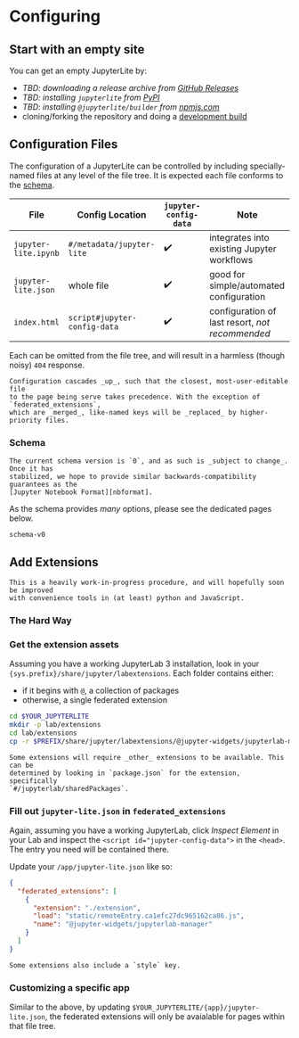# Configuring

## Start with an empty site

You can get an empty JupyterLite by:

- _TBD: downloading a release archive from [GitHub Releases][releases]_
- _TBD: installing `jupyterlite` from [PyPI]_
- _TBD: installing `@jupyterlite/builder` from [npmjs.com]_
- cloning/forking the repository and doing a [development build](../contributing.md)

## Configuration Files

The configuration of a JupyterLite can be controlled by including specially-named files
at any level of the file tree. It is expected each file conforms to the
[schema](#schema).

| File                 | Config Location              | `jupyter-config-data` | Note                                            |
| -------------------- | ---------------------------- | --------------------- | ----------------------------------------------- |
| `jupyter-lite.ipynb` | `#/metadata/jupyter-lite`    | ✔️                    | integrates into existing Jupyter workflows      |
| `jupyter-lite.json`  | whole file                   | ✔️                    | good for simple/automated configuration         |
| `index.html`         | `script#jupyter-config-data` | ✔️                    | configuration of last resort, _not recommended_ |

Each can be omitted from the file tree, and will result in a harmless (though noisy)
`404` response.

```{hint}
Configuration cascades _up_, such that the closest, most-user-editable file
to the page being serve takes precedence. With the exception of `federated_extensions`,
which are _merged_, like-named keys will be _replaced_ by higher-priority files.
```

### Schema

```{warning}
The current schema version is `0`, and as such is _subject to change_. Once it has
stabilized, we hope to provide similar backwards-compatibility guarantees as the
[Jupyter Notebook Format][nbformat].
```

As the schema provides _many_ options, please see the dedicated pages below.

```{toctree}
schema-v0
```

[nbformat]: https://nbformat.readthedocs.io/en/latest/format_description.html
[releases]: https://github.com/jtpio/jupyterlite/releases
[pypi]: https://pypi.org/project/jupyterlite
[npmjs.com]: https://www.npmjs.com/package/@jupyterlite/app

## Add Extensions

```{warning}
This is a heavily work-in-progress procedure, and will hopefully soon be improved
with convenience tools in (at least) python and JavaScript.
```

### The Hard Way

### Get the extension assets

Assuming you have a working JupyterLab 3 installation, look in your
`{sys.prefix}/share/jupyter/labextensions`. Each folder contains either:

- if it begins with `@`, a collection of packages
- otherwise, a single federated extension

```bash
cd $YOUR_JUPYTERLITE
mkdir -p lab/extensions
cd lab/extensions
cp -r $PREFIX/share/jupyter/labextensions/@jupyter-widgets/jupyterlab-manager .
```

```{warning}
Some extensions will require _other_ extensions to be available. This can be
determined by looking in `package.json` for the extension, specifically
`#/jupyterlab/sharedPackages`.
```

### Fill out `jupyter-lite.json` in `federated_extensions`

Again, assuming you have a working JupyterLab, click _Inspect Element_ in your Lab and
inspect the `<script id="jupyter-config-data">` in the `<head>`. The entry you need will
be contained there.

Update your `/app/jupyter-lite.json` like so:

```json
{
  "federated_extensions": [
    {
      "extension": "./extension",
      "load": "static/remoteEntry.ca1efc27dc965162ca86.js",
      "name": "@jupyter-widgets/jupyterlab-manager"
    }
  ]
}
```

```{hint}
Some extensions also include a `style` key.
```

### Customizing a specific app

Similar to the above, by updating `$YOUR_JUPYTERLITE/{app}/jupyter-lite.json`, the
federated extensions will only be avaialable for pages within that file tree.
